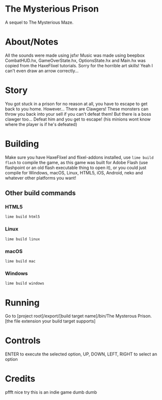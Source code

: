 # The Mysterious Prison
A sequel to The Mysterious Maze.
# About/Notes
All the sounds were made using jsfxr
Music was made using beepbox
CombatHUD.hx, GameOverState.hx, OptionsState.hx and Main.hx was copied from the HaxeFlixel tutorials.
Sorry for the horrible art skills! Yeah I can't even draw an arrow correctly...
# Story
You got stuck in a prison for no reason at all,
you have to escape to get back to you home. However...
There are Clawgers! These monsters can throw you back into your sell if you can't defeat them!
But there is a boss clawger too... Defeat him and you get to escape! (his minions wont know where the player is if he's defeated)
# Building
Make sure you have HaxeFlixel and flixel-addons installed,
use `lime build flash` to compile the game,
as this game was built for Adobe Flash (use flashpoint or an old flash executable thing to open it),
or you could just compile for Windows, macOS, Linux, HTML5, iOS, Android, neko and whatever other platforms you want!
## Other build commands
### HTML5
`lime build html5`
### Linux
`lime build linux`
### macOS
`lime build mac`
### Windows
`lime build windows`
# Running
Go to [project root]/export/[build target name]/bin/The Mysterous Prison.[the file extension your build target supports]
# Controls
ENTER to execute the selected option,
UP, DOWN, LEFT, RIGHT to select an option
# Credits
pffft nice try this is an indie game dumb dumb